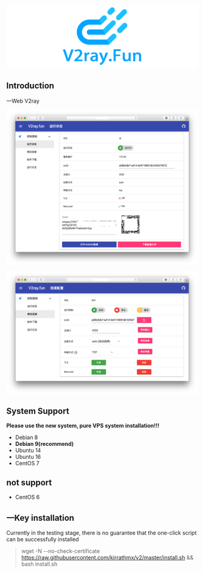 ![logo.png](logo.png)

## Introduction

一Web V2ray

![1.png](1.png)

![2.png](2.png)

## System Support

**Please use the new system, pure VPS system installation!!!**

- Debian 8 
- **Debian 9(recommend)**
- Ubuntu 14
- Ubuntu 16
- CentOS 7

## not support
- CentOS 6

## 一Key installation

Currently in the testing stage, there is no guarantee that the one-click script can be successfully installed
> wget -N --no-check-certificate https://raw.githubusercontent.com/kirrathmx/v2/master/install.sh && bash install.sh

